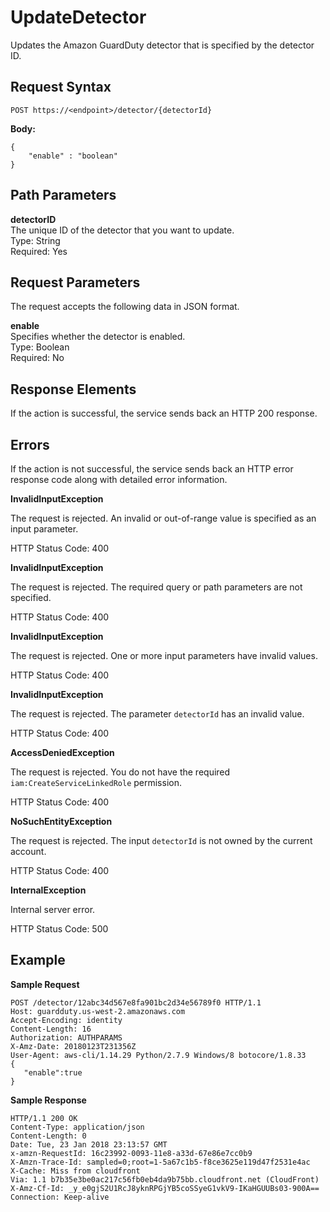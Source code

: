 # UpdateDetector<a name="update-detector"></a>

Updates the Amazon GuardDuty detector that is specified by the detector ID\.

## Request Syntax<a name="update-detector-request-syntax"></a>

```
POST https://<endpoint>/detector/{detectorId}
```

**Body:**

```
{    
    "enable" : "boolean" 
}
```

## Path Parameters<a name="update-detector-path-parameters"></a>

**detectorID**  
The unique ID of the detector that you want to update\.  
Type: String  
Required: Yes

## Request Parameters<a name="update-detector-request-parameters"></a>

The request accepts the following data in JSON format\.

**enable**  
Specifies whether the detector is enabled\.   
Type: Boolean  
Required: No

## Response Elements<a name="update-detector-response-parameters"></a>

If the action is successful, the service sends back an HTTP 200 response\.

## Errors<a name="update-detector-errors"></a>

If the action is not successful, the service sends back an HTTP error response code along with detailed error information\.

**InvalidInputException**

The request is rejected\. An invalid or out\-of\-range value is specified as an input parameter\.

HTTP Status Code: 400 

**InvalidInputException**

The request is rejected\. The required query or path parameters are not specified\.

HTTP Status Code: 400 

**InvalidInputException**

The request is rejected\. One or more input parameters have invalid values\.

HTTP Status Code: 400 

**InvalidInputException**

The request is rejected\. The parameter `detectorId` has an invalid value\.

HTTP Status Code: 400 

**AccessDeniedException**

The request is rejected\. You do not have the required `iam:CreateServiceLinkedRole` permission\.

HTTP Status Code: 400 

**NoSuchEntityException**

The request is rejected\. The input `detectorId` is not owned by the current account\.

HTTP Status Code: 400 

**InternalException**

Internal server error\.

HTTP Status Code: 500 

## Example<a name="update-detector-example"></a>

**Sample Request**

```
POST /detector/12abc34d567e8fa901bc2d34e56789f0 HTTP/1.1
Host: guardduty.us-west-2.amazonaws.com
Accept-Encoding: identity
Content-Length: 16
Authorization: AUTHPARAMS
X-Amz-Date: 20180123T231356Z
User-Agent: aws-cli/1.14.29 Python/2.7.9 Windows/8 botocore/1.8.33
{  
   "enable":true
}
```

**Sample Response**

```
HTTP/1.1 200 OK
Content-Type: application/json
Content-Length: 0
Date: Tue, 23 Jan 2018 23:13:57 GMT
x-amzn-RequestId: 16c23992-0093-11e8-a33d-67e86e7cc0b9
X-Amzn-Trace-Id: sampled=0;root=1-5a67c1b5-f8ce3625e119d47f2531e4ac
X-Cache: Miss from cloudfront
Via: 1.1 b7b35e3be0ac217c56fb0eb4da9b75bb.cloudfront.net (CloudFront)
X-Amz-Cf-Id: _y_e0gjS2U1RcJ8yknRPGjYB5coSSyeG1vkV9-IKaHGUUBs03-900A==
Connection: Keep-alive
```
